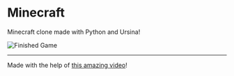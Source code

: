 # Minecraft
Minecraft clone made with Python and Ursina!

![Finished Game](https://pbs.twimg.com/media/FJ39nH_aUAAU7G4?format=jpg&name=large "Finished Game")

---

Made with the help of [this amazing video](https://youtu.be/DHSRaVeQxIk)!
